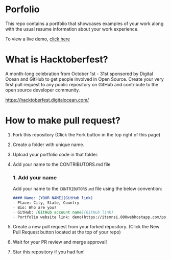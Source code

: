 # Porfolio
This repo contains a portfolio that showcases examples of your work along with the usual resume information about your work experience.

To view a live demo, [click here](https://itsmnsi.000webhostapp.com/portfolio/)

# What is Hacktoberfest?
A month-long celebration from October 1st - 31st sponsored by Digital Ocean and GitHub to get people involved in Open Source. Create your very first pull request to any public repository on GitHub and contribute to the open source developer community.

https://hacktoberfest.digitalocean.com/

# How to make pull request?
1. Fork this repository (Click the Fork button in the top right of this page)
2. Create a folder with unique name.
3. Upload your portfolio code in that folder.
4. Add your name to the CONTRIBUTORS.md file
   ### 1. Add your name
     Add your name to the `CONTRIBUTORS.md` file using the below convention:

     ```markdown
   #### Name: [YOUR NAME](GitHub link)
   - Place: City, State, Country
   - Bio: Who are you?
   - GitHub: [GitHub account name](GitHub link)
   - Portfolio website link: demo(https://itsmnsi.000webhostapp.com/portfolio/)
6. Create a new pull request from your forked repository. (Click the New Pull Request button located at the top of your repo)
7. Wait for your PR review and merge approval!
8. Star this repository if you had fun!


